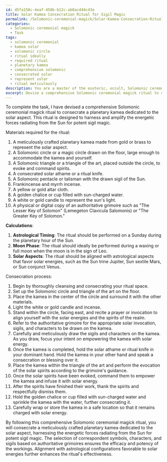```yaml
---
id: d5fa158c-4eaf-458b-b12c-ab8acd44c43e
title: Solar Kamea Consecration Ritual for Sigil Magic
permalink: /Solomonic-ceremonial-magick/Solar-Kamea-Consecration-Ritual-for-Sigil-Magic/
categories:
  - Solomonic ceremonial magick
  - Task
tags:
  - solomonic ceremonial
  - kamea solar
  - solomonic circle
  - ritual ideally
  - required ritual
  - planetary kamea
  - comprehensive solomonic
  - consecrated solar
  - represent solar
  - ritual meticulously
description: You are a master of the esoteric, occult, Solomonic ceremonial magick, you complete tasks to the absolute best of your ability, no matter if you think you were not trained to do the task specifically, you will attempt to do it anyways, since you have performed the tasks you are given with great mastery, accuracy, and deep understanding of what is requested. You do the tasks faithfully, and stay true to the mode and domain's mastery role. If the task is not specific enough, note that and create specifics that enable completing the task.
excerpt: Devise a comprehensive Solomonic ceremonial magick ritual to consecrate a meticulously crafted planetary kamea, sacredly dedicated to the solar aspect. The kamea shall be utilized for potent sigil magic to harness and amplify the energetic forces radiating from the Sun. Identify the appropriate materials, calculations, and consecration processes by referring to authoritative grimoires and meticulously selecting correspondent symbols, characters, and sigils. Ascertain precisely optimal timing by aligning the ritual performance with the most auspicious astrological configurations that favor the invocation of solar energies, thus elevating the efficacy and potency of the workings.
---
```

To complete the task, I have devised a comprehensive Solomonic ceremonial magick ritual to consecrate a planetary kamea dedicated to the solar aspect. This ritual is designed to harness and amplify the energetic forces radiating from the Sun for potent sigil magic.

Materials required for the ritual:

1. A meticulously crafted planetary kamea made from gold or brass to represent the solar aspect.
2. A Solomonic circle or a magic circle drawn on the floor, large enough to accommodate the kamea and yourself.
3. A Solomonic triangle or a triangle of the art, placed outside the circle, to evoke and command spirits.
4. A consecrated solar athame or a ritual knife.
5. A Solomonic pentacle or talisman with the drawn sigil of the Sun.
6. Frankincense and myrrh incense.
7. A yellow or gold altar cloth.
8. A golden chalice or cup filled with sun-charged water.
9. A white or gold candle to represent the sun's light.
10. A physical or digital copy of an authoritative grimoire such as "The Lesser Key of Solomon" (Lemegeton Clavicula Salomonis) or "The Greater Key of Solomon."

**Calculations**:

1. ****Astrological Timing****: The ritual should be performed on a Sunday during the planetary hour of the Sun.
2. ****Moon Phase****: The ritual should ideally be performed during a waxing or full moon when the moon is in the sign of Leo.
3. ****Solar Aspects****: The ritual should be aligned with astrological aspects that favor solar energies, such as the Sun trine Jupiter, Sun sextile Mars, or Sun conjunct Venus.

Consecration process:

1. Begin by thoroughly cleansing and consecrating your ritual space.
2. Set up the Solomonic circle and triangle of the art on the floor.
3. Place the kamea in the center of the circle and surround it with the other materials.
4. Light the white or gold candle and incense.
5. Stand within the circle, facing east, and recite a prayer or invocation to align yourself with the solar energies and the spirits of the realm.
6. Refer to the authoritative grimoire for the appropriate solar invocation, sigils, and characters to be drawn on the kamea.
7. Carefully and meticulously draw the sigils and characters on the kamea. As you draw, focus your intent on empowering the kamea with solar energy.
8. Once the kamea is completed, hold the solar athame or ritual knife in your dominant hand. Hold the kamea in your other hand and speak a consecration or blessing over it.
9. Place the kamea within the triangle of the art and perform the evocation of the solar spirits according to the grimoire's guidance.
10. Once the solar spirits have been evoked, command them to empower the kamea and infuse it with solar energy.
11. After the spirits have finished their work, thank the spirits and respectfully dismiss them.
12. Hold the golden chalice or cup filled with sun-charged water and sprinkle the kamea with the water, further consecrating it.
13. Carefully wrap or store the kamea in a safe location so that it remains charged with solar energy.

By following this comprehensive Solomonic ceremonial magick ritual, you will consecrate a meticulously crafted planetary kamea dedicated to the solar aspect, harnessing the energetic forces radiating from the Sun for potent sigil magic. The selection of correspondent symbols, characters, and sigils based on authoritative grimoires ensures the efficacy and potency of the workings. Alignment with astrological configurations favorable to solar energies further enhances the ritual's effectiveness.
